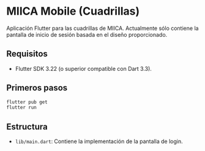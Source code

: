 # MIICA Mobile (Cuadrillas)

Aplicación Flutter para las cuadrillas de MIICA. Actualmente sólo contiene la pantalla de inicio de sesión basada en el diseño proporcionado.

## Requisitos

- Flutter SDK 3.22 (o superior compatible con Dart 3.3).

## Primeros pasos

```bash
flutter pub get
flutter run
```

## Estructura

- `lib/main.dart`: Contiene la implementación de la pantalla de login.
